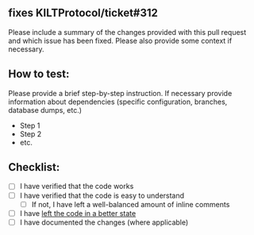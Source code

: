 ## fixes KILTProtocol/ticket#312
Please include a summary of the changes provided with this pull request and which issue has been fixed. 
Please also provide some context if necessary.

## How to test:
Please provide a brief step-by-step instruction.
If necessary provide information about dependencies (specific configuration, branches, database dumps, etc.)

- Step 1
- Step 2
- etc.

## Checklist:

- [ ] I have verified that the code works
- [ ] I have verified that the code is easy to understand
  - [ ] If not, I have left a well-balanced amount of inline comments
- [ ] I have [left the code in a better state](https://deviq.com/boy-scout-rule/)
- [ ] I have documented the changes (where applicable)
